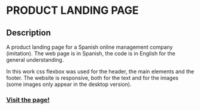 # PRODUCT LANDING PAGE

## Description 
A product landing page for a Spanish online management company (imitation). The web page is in Spanish, the code is in English for the general understanding. 
  
 In this work css flexbox was used for the header, the main elements and the footer. The website is responsive, both for the text and for the images (some images only appear in the desktop version).
 
### [Visit the page!](https://turavinin.github.io/javascript-page/)
